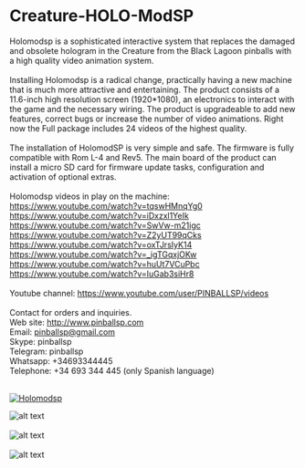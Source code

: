 # Creature-HOLO-ModSP

Holomodsp is a sophisticated interactive system that replaces the damaged and obsolete hologram in the Creature from the Black Lagoon pinballs with a high quality video animation system.
 <br>  <br> 
Installing Holomodsp is a radical change, practically having a new machine that is much more attractive and entertaining.
The product consists of a 11.6-inch high resolution screen (1920*1080), an electronics to interact with the game and the necessary wiring. The product is upgradeable to add new features, correct bugs or increase the number of video animations. Right now the Full package includes 24 videos of the highest quality.
 <br>  <br> 
The installation of HolomodSP is very simple and safe. The firmware is fully compatible with Rom L-4 and Rev5. The main board of the product can install a micro SD card for firmware update tasks, configuration and activation of optional extras.
 <br>  <br> 
Holomodsp videos in play on the machine: <br> 
https://www.youtube.com/watch?v=tqswHMnqYg0 <br> 
https://www.youtube.com/watch?v=iDxzxl1YeIk  <br> 
https://www.youtube.com/watch?v=SwVw-m21igc  <br> 
https://www.youtube.com/watch?v=Z2yUT99qCks  <br> 
https://www.youtube.com/watch?v=oxTJrsIyK14  <br> 
https://www.youtube.com/watch?v=_igTGqxjOKw  <br> 
https://www.youtube.com/watch?v=huUt7VCuPbc  <br> 
https://www.youtube.com/watch?v=IuGab3siHr8 <br> 
 <br> 
Youtube channel:
https://www.youtube.com/user/PINBALLSP/videos
 <br>  <br> 
Contact for orders and inquiries. <br> 
Web site: http://www.pinballsp.com <br> 
Email: pinballsp@gmail.com <br> 
Skype: pinballsp <br> 
Telegram: pinballsp <br> 
Whatsapp: +34693344445 <br> 
Telephone: +34 693 344 445 (only Spanish language) <br>  <br> 

[![Holomodsp](https://i.imgur.com/aC8C6MD.jpg)](https://www.youtube.com/watch?v=tqswHMnqYg0 "Holomodsp")

![alt text](https://i.imgur.com/XFMHqMI.jpg) <br><br>
![alt text](https://i.imgur.com/faB9ERy.jpg) <br><br>
![alt text](https://i.imgur.com/WJGGQKd.jpg) <br><br>





